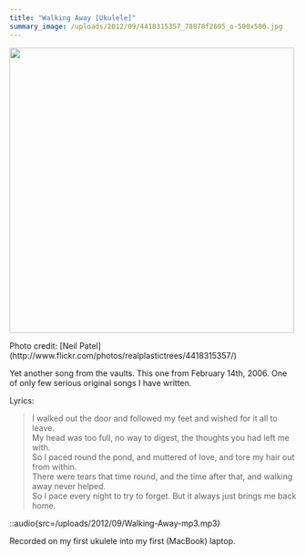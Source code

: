 ```yaml
---
title: "Walking Away [Ukulele]"
summary_image: /uploads/2012/09/4418315357_78878f2695_o-500x500.jpg
---
```


<div id="attachment_1191" style="width: 510px" class="wp-caption alignnone"><a href="/uploads/2012/09/4418315357_78878f2695_o.jpg"><img class="size-large wp-image-1191" title="4418315357_78878f2695_o" src="/uploads/2012/09/4418315357_78878f2695_o-500x500.jpg" alt="" width="500" height="500" /></a><p class="wp-caption-text">Photo credit: [Neil Patel](http://www.flickr.com/photos/realplastictrees/4418315357/)</p></div>

Yet another song from the vaults. This one from February 14th, 2006. One of only few serious original songs I have written.

Lyrics:
> I walked out the door and followed my feet and wished for it all to leave.  
> My head was too full, no way to digest, the thoughts you had left me with.  
> So I paced round the pond, and muttered of love, and tore my hair out from within.  
> There were tears that time round, and the time after that, and walking away never helped.  
> So I pace every night to try to forget. But it always just brings me back home.  

::audio{src=/uploads/2012/09/Walking-Away-mp3.mp3}

Recorded on my first ukulele into my first (MacBook) laptop.
